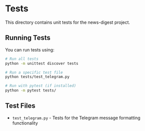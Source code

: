 # Tests

This directory contains unit tests for the news-digest project.

## Running Tests

You can run tests using:

```bash
# Run all tests
python -m unittest discover tests

# Run a specific test file
python tests/test_telegram.py

# Run with pytest (if installed)
python -m pytest tests/
```

## Test Files

- `test_telegram.py` - Tests for the Telegram message formatting functionality 